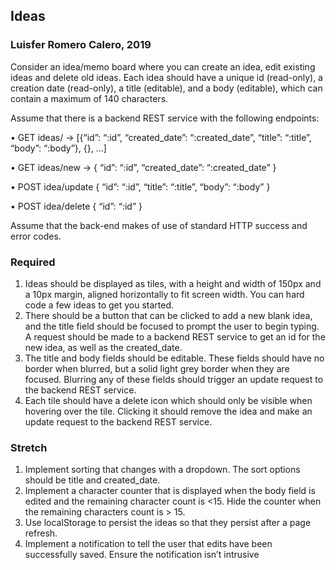 ## Ideas
### Luisfer Romero Calero, 2019

Consider an idea/memo board where you can create an idea, edit existing ideas and delete old ideas.
Each idea should have a unique id (read-only), a creation date (read-only), a title (editable), and a
body (editable), which can contain a maximum of 140 characters.

Assume that there is a backend REST service with the following endpoints:

• GET ideas/ -> [{“id”: “:id”, “created_date”: “:created_date”, “title”: “:title”, “body”: “:body”},
{}, …]

• GET ideas/new -> { “id”: “:id”, “created_date”: “:created_date” }

• POST idea/update { “id”: “:id”, “title”: “:title”, “body”: “:body” }

• POST idea/delete { “id”: “:id” }

Assume that the back-end makes of use of standard HTTP success and error codes.

### Required
1. Ideas should be displayed as tiles, with a height and width of 150px and a 10px margin,
aligned horizontally to fit screen width. You can hard code a few ideas to get you started.
2. There should be a button that can be clicked to add a new blank idea, and the title field
should be focused to prompt the user to begin typing. A request should be made to a
backend REST service to get an id for the new idea, as well as the created_date.
3. The title and body fields should be editable. These fields should have no border when
blurred, but a solid light grey border when they are focused. Blurring any of these fields
should trigger an update request to the backend REST service.
4. Each tile should have a delete icon which should only be visible when hovering over the tile.
Clicking it should remove the idea and make an update request to the backend REST service.

### Stretch
1. Implement sorting that changes with a dropdown. The sort options should be title and
created_date.
2. Implement a character counter that is displayed when the body field is edited and the
remaining character count is <15. Hide the counter when the remaining characters count is > 15.
3. Use localStorage to persist the ideas so that they persist after a page refresh.
4. Implement a notification to tell the user that edits have been successfully saved. Ensure the
notification isn’t intrusive
